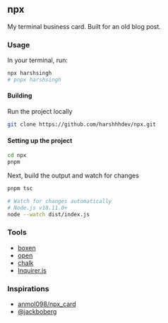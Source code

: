 ## npx

My terminal business card. Built for an old blog post.

### Usage 

In your terminal, run:

```zsh
npx harshsingh
# pnpx harshsingh
```

#### Building

Run the project locally

```zsh
git clone https://github.com/harshhhdev/npx.git
```

#### Setting up the project

```zsh
cd npx
pnpm
```

Next, build the output and watch for changes

```zsh
pnpm tsc

# Watch for changes automatically
# Node.js v18.11.0+
node --watch dist/index.js
```

### Tools

 - [boxen](https://github.com/sindresorhus/boxen)
 - [open](https://github.com/sindresorhus/open)
 - [chalk](https://github.com/chalk/chalk)
 - [Inquirer.js](https://github.com/SBoudrias/Inquirer.js)

### Inspirations

 - [anmol098/npx_card](https://github.com/anmol098/npx_card)
 - [@jackboberg](https://studioelsa.se/blog/open-source-oss-npx-business-card/)
